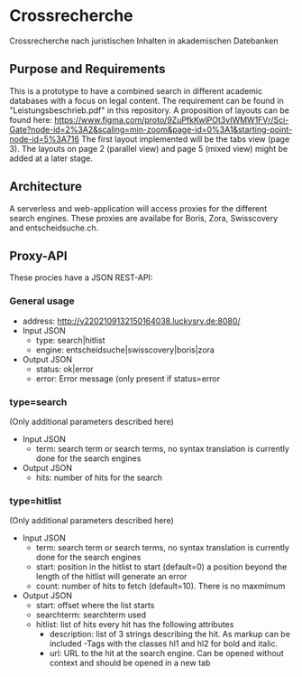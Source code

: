 # Crossrecherche
Crossrecherche nach juristischen Inhalten in akademischen Datebanken

## Purpose and Requirements
This is a prototype to have a combined search in different academic databases with a focus on legal content.
The requirement can be found in "Leistungsbeschrieb.pdf" in this repository.
A proposition of layouts can be found here: https://www.figma.com/proto/9ZuPfkKwlPOt3vIWMW1FVr/Sci-Gate?node-id=2%3A2&scaling=min-zoom&page-id=0%3A1&starting-point-node-id=5%3A716
The first layout implemented will be the tabs view (page 3). The layouts on page 2 (parallel view) and page 5 (mixed view) might be added at a later stage.

## Architecture
A serverless and web-application will access proxies for the different search engines. These proxies are availabe for Boris, Zora, Swisscovery and entscheidsuche.ch.

## Proxy-API
These procies have a JSON REST-API:

### General usage
- address: http://v2202109132150164038.luckysrv.de:8080/
- Input JSON 
   - type: search|hitlist
   - engine: entscheidsuche|swisscovery|boris|zora
- Output JSON
   - status: ok|error
   - error: Error message (only present if status=error

### type=search
(Only additional parameters described here)

- Input JSON
   - term: search term or search terms, no syntax translation is currently done for the search engines
- Output JSON
   - hits: number of hits for the search

### type=hitlist
(Only additional parameters described here)

- Input JSON
   - term: search term or search terms, no syntax translation is currently done for the search engines
   - start: position in the hitlist to start (default=0) a position beyond the length of the hitlist will generate an error
   - count: number of hits to fetch (default=10). There is no maxmimum
- Output JSON
   - start: offset where the list starts
   - searchterm: searchterm used
   - hitlist: list of hits every hit has the following attributes
      - description: list of 3 strings describing the hit. As markup can be included <span>-Tags with the classes hl1 and hl2 for bold and italic.
      - url: URL to the hit at the search engine. Can be opened without context and should be opened in a new tab
